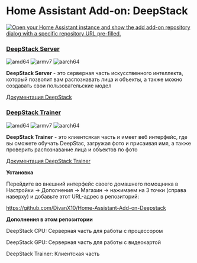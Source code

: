 # Home Assistant Add-on: DeepStack

[![Open your Home Assistant instance and show the add add-on repository dialog with a specific repository URL pre-filled.](https://my.home-assistant.io/badges/supervisor_add_addon_repository.svg)](https://my.home-assistant.io/redirect/supervisor_add_addon_repository/?repository_url=https%3A%2F%2Fgithub.com%FDivanX10%2Home-Assistant-Add-on-Deepstack)

### [DeepStack Server](https://registry.hub.docker.com/r/deepquestai/deepstack/)

![amd64][amd64-shield] ![armv7][armv7-shield] ![aarch64][aarch64-shield]


[aarch64-shield]: https://img.shields.io/badge/aarch64-yes-green.svg
[amd64-shield]: https://img.shields.io/badge/amd64-yes-green.svg
[armhf-shield]: https://img.shields.io/badge/armhf-yes-green.svg
[armv7-shield]: https://img.shields.io/badge/armv7-yes-green.svg
[i386-shield]: https://img.shields.io/badge/i386-yes-green.svg

**DeepStack Server** - это серверная часть искусственного интеллекта, который позволит вам распознавать лица и объекты, а также можно создавать свои пользовательские модел

[Документация DeepStack](https://docs.deepstack.cc/index.html#)


### [DeepStack Trainer](https://github.com/t0mer/deepstack-trainer)

![amd64][amd64-shield] ![armv7][armv7-shield] ![aarch64][aarch64-shield]


[aarch64-shield]: https://img.shields.io/badge/aarch64-yes-green.svg
[amd64-shield]: https://img.shields.io/badge/amd64-yes-green.svg
[armhf-shield]: https://img.shields.io/badge/armhf-yes-green.svg
[armv7-shield]: https://img.shields.io/badge/armv7-yes-green.svg
[i386-shield]: https://img.shields.io/badge/i386-yes-green.svg


**DeepStack Trainer** - это клиентсякая часть и имеет веб интерфейс, где вы сможете обучать DeepStac, загружая фото и присаивая имя, а также проверить распознавание лица и объектов по фото

[Документация DeepStack Trainer](https://github.com/t0mer/deepstack-trainer)


**Установка**

Перейдите во внешний интерфейс своего домашнего помощника в Настройки -> Дополнения -> Магазин -> нажимаем на 3 точки (справа наверху) и добавьте этот URL-адрес в репозиторий:

https://github.com/DivanX10/Home-Assistant-Add-on-Deepstack

**Дополнения в этом репозитории**

DeepStack CPU: Серверная часть для работы с процессором

DeepStack GPU: Серверная часть для работы с видеокартой

DeepStack Trainer: Клиентская часть
